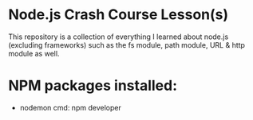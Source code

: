 # Node.js Crash Course Lesson(s)

This repository is a collection of everything I learned about node.js (excluding frameworks) such as the fs module, path module, URL & http module as well.

# NPM packages installed:
- nodemon
cmd: npm developer
